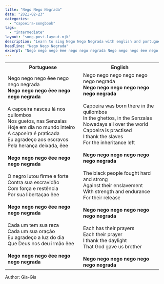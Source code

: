 ```yaml
---
title: "Nego Nego Negrada"
date: "2021-02-23"
categories:
  - "capoeira-songbook"
tags:
  - "intermediate"
layout: "song-post-layout.njk"
description: "Learn to sing Nego Nego Negrada with english and portuguese translations along with a video to help you learn."
headline: "Nego Nego Negrada"
excerpt: "Nego nego nego êee nego nego negrada Nego nego nego êee nego nego negrada"
---
```


<table class="capoeira-table">
    <tr class="header-row">
        <th>Portuguese</th>
        <th>English</th>
    </tr>
    <tr>
        <td>
            Nego nego nego êee nego nego negrada<br>
            <strong>Nego nego nego êee nego nego negrada</strong><br><br>
            A capoeira nasceu lá nos quilombos<br>
            Nos guetos, nas Senzalas<br>
            Hoje em dia no mundo inteiro<br>
            A capoeira é praticada<br>
            Eu agradeço aos escravos<br>
            Pela herança deixada, êee<br><br>
            <strong>Nego nego nego êee nego nego negrada</strong><br><br>
            O negro lutou firme e forte<br>
            Contra sua escravidão<br>
            Com força e restência<br>
            Por sua libertaçao êee<br><br>
            <strong>Nego nego nego êee nego nego negrada</strong><br><br>
            Cada um tem sua reza<br>
            Cada um sua oração<br>
            Eu agradeço a luz do dia<br>
            Que Deus nos deu irmão êee<br><br>
            <strong>Nego nego nego êee nego nego negrada</strong>
        </td>
        <td>
            Nego nego nego nego nego nego negrada<br>
            <strong>Nego nego nego nego nego nego negrada</strong><br><br>
            Capoeira was born there in the quilombos<br>
            In the ghettos, in the Senzalas<br>
            Nowadays all over the world<br>
            Capoeira is practised<br>
            I thank the slaves<br>
            For the inheritance left<br><br>
            <strong>Nego nego nego nego nego nego negrada</strong><br><br>
            The black people fought hard and strong<br>
            Against their enslavement<br>
            With strength and endurance<br>
            For their release<br><br>
            <strong>Nego nego nego nego nego nego negrada</strong><br><br>
            Each has their prayers<br>
            Each their prayer<br>
            I thank the daylight<br>
            That God gave us brother<br><br>
            <strong>Nego nego nego nego nego nego negrada</strong>
        </td>
    </tr>
</table>

<figcaption>

Author: Gia-Gia

</figcaption>